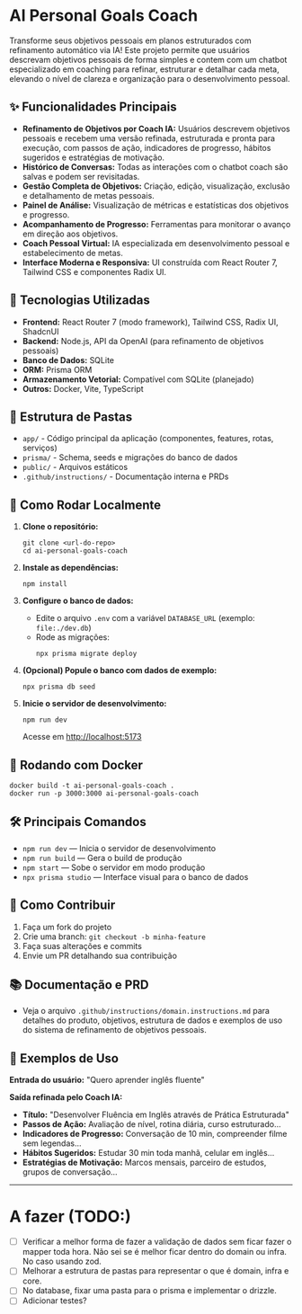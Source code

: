 # AI Personal Goals Coach

Transforme seus objetivos pessoais em planos estruturados com refinamento automático via IA! Este projeto permite que usuários descrevam objetivos pessoais de forma simples e contem com um chatbot especializado em coaching para refinar, estruturar e detalhar cada meta, elevando o nível de clareza e organização para o desenvolvimento pessoal.

## ✨ Funcionalidades Principais

- **Refinamento de Objetivos por Coach IA:** Usuários descrevem objetivos pessoais e recebem uma versão refinada, estruturada e pronta para execução, com passos de ação, indicadores de progresso, hábitos sugeridos e estratégias de motivação.
- **Histórico de Conversas:** Todas as interações com o chatbot coach são salvas e podem ser revisitadas.
- **Gestão Completa de Objetivos:** Criação, edição, visualização, exclusão e detalhamento de metas pessoais.
- **Painel de Análise:** Visualização de métricas e estatísticas dos objetivos e progresso.
- **Acompanhamento de Progresso:** Ferramentas para monitorar o avanço em direção aos objetivos.
- **Coach Pessoal Virtual:** IA especializada em desenvolvimento pessoal e estabelecimento de metas.
- **Interface Moderna e Responsiva:** UI construída com React Router 7, Tailwind CSS e componentes Radix UI.

## 🧱 Tecnologias Utilizadas

- **Frontend:** React Router 7 (modo framework), Tailwind CSS, Radix UI, ShadcnUI
- **Backend:** Node.js, API da OpenAI (para refinamento de objetivos pessoais)
- **Banco de Dados:** SQLite
- **ORM:** Prisma ORM
- **Armazenamento Vetorial:** Compatível com SQLite (planejado)
- **Outros:** Docker, Vite, TypeScript

## 📁 Estrutura de Pastas

- `app/` - Código principal da aplicação (componentes, features, rotas, serviços)
- `prisma/` - Schema, seeds e migrações do banco de dados
- `public/` - Arquivos estáticos
- `.github/instructions/` - Documentação interna e PRDs

## 🚀 Como Rodar Localmente

1. **Clone o repositório:**
   ```fish
   git clone <url-do-repo>
   cd ai-personal-goals-coach
   ```

2. **Instale as dependências:**
   ```fish
   npm install
   ```

3. **Configure o banco de dados:**
   - Edite o arquivo `.env` com a variável `DATABASE_URL` (exemplo: `file:./dev.db`)
   - Rode as migrações:
     ```fish
     npx prisma migrate deploy
     ```

4. **(Opcional) Popule o banco com dados de exemplo:**
   ```fish
   npx prisma db seed
   ```

5. **Inicie o servidor de desenvolvimento:**
   ```fish
   npm run dev
   ```
   Acesse em [http://localhost:5173](http://localhost:5173)

## 🐳 Rodando com Docker

```fish
docker build -t ai-personal-goals-coach .
docker run -p 3000:3000 ai-personal-goals-coach
```

## 🛠️ Principais Comandos

- `npm run dev` — Inicia o servidor de desenvolvimento
- `npm run build` — Gera o build de produção
- `npm start` — Sobe o servidor em modo produção
- `npx prisma studio` — Interface visual para o banco de dados

## 🤖 Como Contribuir

1. Faça um fork do projeto
2. Crie uma branch: `git checkout -b minha-feature`
3. Faça suas alterações e commits
4. Envie um PR detalhando sua contribuição

## 📚 Documentação e PRD

- Veja o arquivo `.github/instructions/domain.instructions.md` para detalhes do produto, objetivos, estrutura de dados e exemplos de uso do sistema de refinamento de objetivos pessoais.

## 🎯 Exemplos de Uso

**Entrada do usuário:**
"Quero aprender inglês fluente"

**Saída refinada pelo Coach IA:**
- **Título:** "Desenvolver Fluência em Inglês através de Prática Estruturada"
- **Passos de Ação:** Avaliação de nível, rotina diária, curso estruturado...
- **Indicadores de Progresso:** Conversação de 10 min, compreender filme sem legendas...
- **Hábitos Sugeridos:** Estudar 30 min toda manhã, celular em inglês...
- **Estratégias de Motivação:** Marcos mensais, parceiro de estudos, grupos de conversação...

---
# A fazer (TODO:)

- [ ] Verificar a melhor forma de fazer a validação de dados sem ficar fazer o mapper toda hora. Não sei se é melhor ficar dentro do domain ou infra. No caso usando zod.
- [ ] Melhorar a estrutura de pastas para representar o que é domain, infra e core.
- [ ] No database, fixar uma pasta para o prisma e implementar o drizzle.
- [ ] Adicionar testes?
